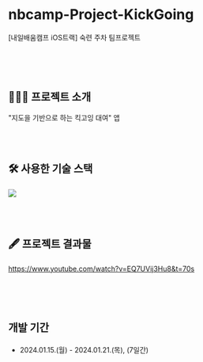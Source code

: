 # nbcamp-Project-KickGoing
[내일배움캠프 iOS트랙] 숙련 주차 팀프로젝트



<br><br><br>
## 👨🏻‍💻 프로젝트 소개
"지도을 기반으로 하는 킥고잉 대여" 앱 <p>



<br><br>
## 🛠️ 사용한 기술 스택 <p>
<img src=https://developer.apple.com/assets/elements/icons/swiftui/swiftui-96x96_2x.png>


<br><br>
## 🖋️ 프로젝트 결과물 <p>
https://www.youtube.com/watch?v=EQ7UVij3Hu8&t=70s


<br><br><br>
## 개발 기간 <p>
* 2024.01.15.(월) - 2024.01.21.(목), (7일간)

  
<br><br>
